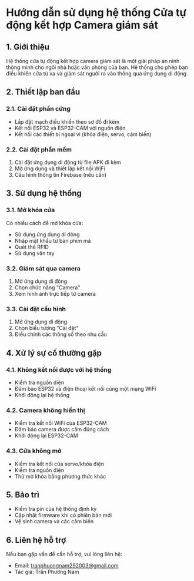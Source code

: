 # Hướng dẫn sử dụng hệ thống Cửa tự động kết hợp Camera giám sát

## 1. Giới thiệu

Hệ thống cửa tự động kết hợp camera giám sát là một giải pháp an ninh thông minh cho ngôi nhà hoặc văn phòng của bạn. Hệ thống cho phép bạn điều khiển cửa từ xa và giám sát người ra vào thông qua ứng dụng di động.

## 2. Thiết lập ban đầu

### 2.1. Cài đặt phần cứng
- Lắp đặt mạch điều khiển theo sơ đồ đi kèm
- Kết nối ESP32 và ESP32-CAM với nguồn điện
- Kết nối các thiết bị ngoại vi (khóa điện, servo, cảm biến)

### 2.2. Cài đặt phần mềm
1. Cài đặt ứng dụng di động từ file APK đi kèm
2. Mở ứng dụng và thiết lập kết nối WiFi
3. Cấu hình thông tin Firebase (nếu cần)

## 3. Sử dụng hệ thống

### 3.1. Mở khóa cửa
Có nhiều cách để mở khóa cửa:
- Sử dụng ứng dụng di động
- Nhập mật khẩu từ bàn phím mã
- Quét thẻ RFID
- Sử dụng vân tay

### 3.2. Giám sát qua camera
1. Mở ứng dụng di động
2. Chọn chức năng "Camera"
3. Xem hình ảnh trực tiếp từ camera

### 3.3. Cài đặt cấu hình
1. Mở ứng dụng di động
2. Chọn biểu tượng "Cài đặt"
3. Điều chỉnh các thông số theo nhu cầu

## 4. Xử lý sự cố thường gặp

### 4.1. Không kết nối được với hệ thống
- Kiểm tra nguồn điện
- Đảm bảo ESP32 và điện thoại kết nối cùng một mạng WiFi
- Khởi động lại hệ thống

### 4.2. Camera không hiển thị
- Kiểm tra kết nối WiFi của ESP32-CAM
- Đảm bảo camera được cắm đúng cách
- Khởi động lại ESP32-CAM

### 4.3. Cửa không mở
- Kiểm tra kết nối của servo/khóa điện
- Kiểm tra nguồn điện
- Thử mở khóa bằng phương thức khác

## 5. Bảo trì

- Kiểm tra pin của hệ thống định kỳ
- Cập nhật firmware khi có phiên bản mới
- Vệ sinh camera và các cảm biến

## 6. Liên hệ hỗ trợ

Nếu bạn gặp vấn đề cần hỗ trợ, vui lòng liên hệ:
- Email: tranphuongnam292003@gmail.com
- Tác giả: Trần Phương Nam 
